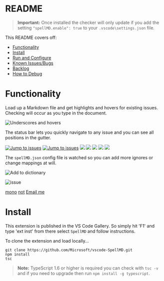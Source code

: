 # README

>**Important:** Once installed the checker will only update if you add the setting `"spellMD.enable": true` to your `.vscode\settings.json` file.

This README covers off:
* [Functionality](#functionality)
* [Install](#install)
* [Run and Configure](#run-and-configure)
* [Known Issues/Bugs](#known-issuesbugs)
* [Backlog](#backlog)
* [How to Debug](#how-to-debug)

# Functionality

Load up a Markdown file and get highlights and hovers for existing issues.  Checking will occur as you type in the document.

![Underscores and hovers](https://gitlab.com/username/repository/-/raw/main/images/SpellMDDemo1.gif)

The status bar lets you quickly navigate to any issue and you can see all positions in the gutter.

[![Jump to issues](https://gitlab.com/username/repository/-/raw/main/images/SpellMDDemo2.gif)](http://shouldnottouchthis/)
[![Jump to issues](https://gitlab.com/username/repository/-/raw/main/images/SpellMDDemo2.gif)](https://gitlab.com/username/repository/-/blob/main/monkey)
![](https://gitlab.com/username/repository/-/raw/main/images/SpellMDDemo2.gif)
![](https://gitlab.com/username/repository/-/raw/main/SpellMDDemo2.gif)
![](https://gitlab.com/username/repository/-/raw/main/SpellMDDemo2.gif#gh-light-mode-only)
<img src="https://gitlab.com/username/repository/-/raw/main/images/myImage.gif">
<img src="https://gitlab.com/username/repository/-/raw/main/images/myImage.gif#gh-light-mode-only">

The `spellMD.json` config file is watched so you can add more ignores or change mappings at will.

![Add to dictionary](https://gitlab.com/username/repository/-/raw/main/images/SpellMDDemo3.gif)

![issue](https://gitlab.com/username/repository/-/raw/main/issue)

[mono](https://gitlab.com/username/repository/-/blob/main/monkey)
[not](http://shouldnottouchthis/)
[Email me](mailto:example@example.com)

# Install
This extension is published in the VS Code Gallery.  So simply hit 'F1' and type 'ext inst' from there select `SpellMD` and follow instructions.


To clone the extension and load locally...

```
git clone https://github.com/Microsoft/vscode-SpellMD.git
npm install
tsc
```

>**Note:** TypeScript 1.6 or higher is required you can check with `tsc -v` and if you need to upgrade then run `npm install -g typescript`.
